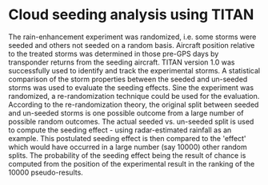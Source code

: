 <?php include("../include/begin.php"); ?>
<?php include("./topics.php"); ?>

<!-- Begin main page content. -->
<div id="content">

<h1>Cloud seeding analysis using TITAN</h1>

<p>
The rain-enhancement experiment was randomized, i.e. some storms were seeded and others not seeded on a random basis. Aircraft position relative to the treated storms was determined in those pre-GPS days by transponder returns from the seeding aircraft. TITAN version 1.0 was successfully used to identify and track the experimental storms. A statistical comparison of the storm properties between the seeded and un-seeded storms was used to evaluate the seeding effects. Sine the experiment was randomized, a re-randomization technique could be used for the evaluation. According to the re-randomization theory, the original split between seeded and un-seeded storms is one possible outcome from a large number of possible random outcomes. The actual seeded vs. un-seeded split is used to compute the seeding effect - using radar-estimated rainfall as an example. This postulated seeding effect is then compared to the 'effect' which would have occurred in a large number (say 10000) other random splits. The probability of the seeding effect being the result of chance is computed from the position of the experimental result in the ranking of the 10000 pseudo-results.
</p>

<!-- div#content :: End main page content. -->
</div>

<?php include("../include/end.php"); ?>

